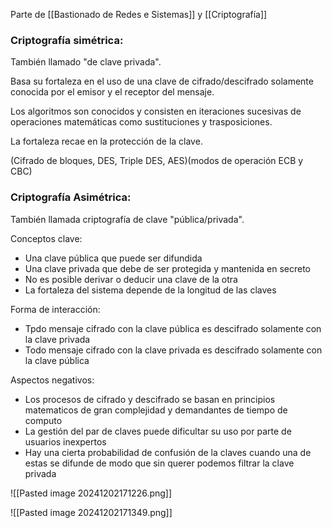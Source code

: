 Parte de [[Bastionado de Redes e Sistemas]] y [[Criptografía]]

### Criptografía simétrica:

También llamado "de clave privada".

Basa su fortaleza en el uso de una clave de cifrado/descifrado solamente conocida por el emisor y el receptor del mensaje.

Los algoritmos son conocidos y consisten en iteraciones sucesivas de operaciones matemáticas como sustituciones y trasposiciones.

La fortaleza recae en la protección de la clave.

(Cifrado de bloques, DES, Triple DES, AES)(modos de operación ECB y CBC)

### Criptografía Asimétrica:

También llamada criptografía de clave "pública/privada". 

Conceptos clave:
- Una clave pública que puede ser difundida
- Una clave privada que debe de ser protegida y mantenida en secreto
- No es posible derivar o deducir una clave de la otra
- La fortaleza del sistema depende de la longitud de las claves

Forma de interacción:
- Tpdo mensaje cifrado con la clave pública es descifrado solamente con la clave privada
- Todo mensaje cifrado con la clave privada es descifrado solamente con la clave pública

Aspectos negativos:
- Los procesos de cifrado y descifrado se basan en principios matematicos de gran complejidad y demandantes de tiempo de computo
- La gestión del par de claves puede dificultar su uso por parte de usuarios inexpertos
- Hay una cierta probabilidad de confusión de la claves cuando una de estas se difunde de modo que sin querer podemos filtrar la clave privada

![[Pasted image 20241202171226.png]]

![[Pasted image 20241202171349.png]]

